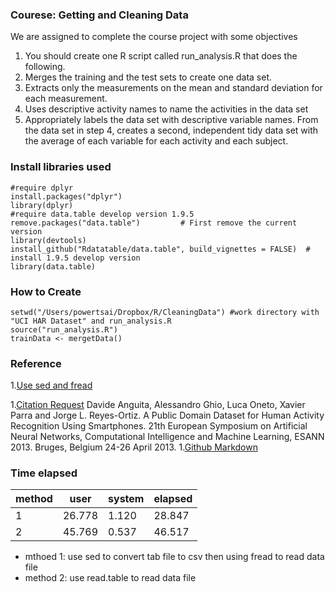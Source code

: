### Courese: Getting and Cleaning Data 
We are assigned to complete the course project with some objectives
1. You should create one R script called run_analysis.R that does the following. 
1. Merges the training and the test sets to create one data set.
1. Extracts only the measurements on the mean and standard deviation for each measurement. 
1. Uses descriptive activity names to name the activities in the data set
1. Appropriately labels the data set with descriptive variable names. From the data set in step 4, creates a second, independent tidy data set with the average of each variable for each activity and each subject.

### Install libraries used
```
#require dplyr
install.packages("dplyr") 
library(dplyr) 
#require data.table develop version 1.9.5 
remove.packages("data.table")         # First remove the current version
library(devtools)    
install_github("Rdatatable/data.table", build_vignettes = FALSE)  # install 1.9.5 develop version
library(data.table) 
```

### How to Create  
```
setwd("/Users/powertsai/Dropbox/R/CleaningData") #work directory with "UCI HAR Dataset" and run_analysis.R
source("run_analysis.R")
trainData <- mergetData()
```



### Reference
1.[Use sed and fread ](http://stackoverflow.com/questions/22229109/r-data-table-fread-command-how-to-read-large-files-with-irregular-separators)

1.[Citation Request](http://archive.ics.uci.edu/ml/datasets/Human+Activity+Recognition+Using+Smartphones)
Davide Anguita, Alessandro Ghio, Luca Oneto, Xavier Parra and Jorge L. Reyes-Ortiz. A Public Domain Dataset for Human Activity Recognition Using Smartphones. 21th European Symposium on Artificial Neural Networks, Computational Intelligence and Machine Learning, ESANN 2013. Bruges, Belgium 24-26 April 2013.
1.[Github Markdown](https://guides.github.com/features/mastering-markdown/)

### Time elapsed
method |  user  | system | elapsed  
------ | ------ | ------ | -------
   1   | 26.778 |  1.120 | 28.847 
   2   | 45.769 |  0.537 | 46.517 
* mthoed 1: use sed to convert tab file to csv then using fread to read data file
* method 2: use read.table to read data file

 

